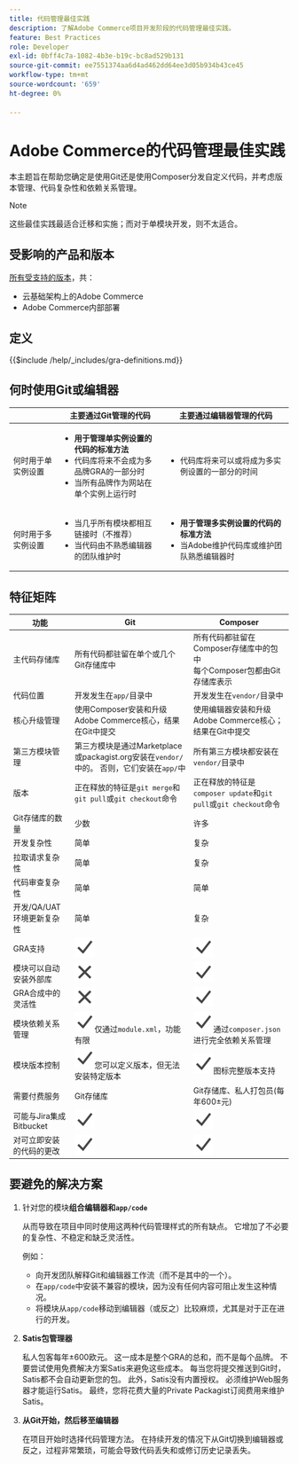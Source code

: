 ```yaml
---
title: 代码管理最佳实践
description: 了解Adobe Commerce项目开发阶段的代码管理最佳实践。
feature: Best Practices
role: Developer
exl-id: 0bff4c7a-1082-4b3e-b19c-bc8ad529b131
source-git-commit: ee7551374aa6d4ad462dd64ee3d05b934b43ce45
workflow-type: tm+mt
source-wordcount: '659'
ht-degree: 0%

---
```


# Adobe Commerce的代码管理最佳实践

本主题旨在帮助您确定是使用Git还是使用Composer分发自定义代码，并考虑版本管理、代码复杂性和依赖关系管理。

>[!NOTE]
>
>这些最佳实践最适合迁移和实施；而对于单模块开发，则不太适合。

## 受影响的产品和版本

[所有受支持的版本](../../../release/versions.md)，共：

- 云基础架构上的Adobe Commerce
- Adobe Commerce内部部署

## 定义

{{$include /help/_includes/gra-definitions.md}}

## 何时使用Git或编辑器

<table>
<thead>
  <tr>
    <th></th>
    <th>主要通过Git管理的代码</th>
    <th>主要通过编辑器管理的代码</th>
  </tr>
</thead>
<tbody>
  <tr>
    <td>何时用于单实例设置</td>
    <td>
      <ul>
        <li><strong>用于管理单实例设置的代码的标准方法</strong></li>
        <li>代码库将来不会成为多品牌GRA的一部分时</li>
        <li>当所有品牌作为网站在单个实例上运行时</li>
      </ul>
    </td>
    <td>
      <ul>
        <li>代码库将来可以或将成为多实例设置的一部分的时间</li>
      </ul>
    </td>
  </tr>
  <tr>
    <td>何时用于多实例设置</td>
    <td>
      <ul>
        <li>当几乎所有模块都相互链接时（不推荐）</li>
        <li>当代码由不熟悉编辑器的团队维护时</li>
      </ul>
    </td>
    <td>
      <ul>
        <li><strong>用于管理多实例设置的代码的标准方法</strong></li>
        <li>当Adobe维护代码库或维护团队熟悉编辑器时</li>
      </ul>
    </td>
  </tr>
</tbody>
</table>

## 特征矩阵

| 功能 | Git | Composer |
|------------------------------------------------------|-------------------------------------------------------------------------------------------------------------------------------------------------------|-------------------------------------------------------------------------------------------------------------------------------|
| 主代码存储库 | 所有代码都驻留在单个或几个Git存储库中 | 所有代码都驻留在Composer存储库中的包中<br>每个Composer包都由Git存储库表示 |
| 代码位置 | 开发发生在`app/`目录中 | 开发发生在`vendor/`目录中 |
| 核心升级管理 | 使用Composer安装和升级Adobe Commerce核心，结果在Git中提交 | 使用编辑器安装和升级Adobe Commerce核心；结果在Git中提交 |
| 第三方模块管理 | 第三方模块是通过Marketplace或packagist.org安装在`vendor/`中的。 否则，它们安装在`app/`中 | 所有第三方模块都安装在`vendor/`目录中 |
| 版本 | 正在释放的特征是`git merge`和`git pull`或`git checkout`命令 | 正在释放的特征是`composer update`和`git pull`或`git checkout`命令 |
| Git存储库的数量 | 少数 | 许多 |
| 开发复杂性 | 简单 | 复杂 |
| 拉取请求复杂性 | 简单 | 复杂 |
| 代码审查复杂性 | 简单 | 简单 |
| 开发/QA/UAT环境更新复杂性 | 简单 | 复杂 |
| GRA支持 | ![是图标](../../../assets/yes.svg) | ![是图标](../../../assets/yes.svg) |
| 模块可以自动安装外部库 | ![无图标](../../../assets/no.svg) | ![是图标](../../../assets/yes.svg) |
| GRA合成中的灵活性 | ![无图标](../../../assets/no.svg) | ![是图标](../../../assets/yes.svg) |
| 模块依赖关系管理 | ![是图标](../../../assets/yes.svg)仅通过`module.xml`，功能有限 | ![是图标](../../../assets/yes.svg)通过`composer.json`进行完全依赖关系管理 |
| 模块版本控制 | ![是](../../../assets/yes.svg)您可以定义版本，但无法安装特定版本 | ![是](../../../assets/yes.svg)图标完整版本支持 |
| 需要付费服务 | Git存储库 | Git存储库、私人打包员(每年600±元) |
| 可能与Jira集成Bitbucket | ![是图标](../../../assets/yes.svg) | ![是图标](../../../assets/yes.svg) |
| 对可立即安装的代码的更改 | ![是图标](../../../assets/yes.svg) | ![是图标](../../../assets/yes.svg) |

## 要避免的解决方案

1. 针对您的模块&#x200B;**组合编辑器和`app/code`**

   从而导致在项目中同时使用这两种代码管理样式的所有缺点。 它增加了不必要的复杂性、不稳定和缺乏灵活性。

   例如：
   - 向开发团队解释Git和编辑器工作流（而不是其中的一个）。
   - 在`app/code`中安装不兼容的模块，因为没有任何内容可阻止发生这种情况。
   - 将模块从`app/code`移动到编辑器（或反之）比较麻烦，尤其是对于正在进行的开发。

1. **Satis包管理器**

   私人包客每年±600欧元。 这一成本是整个GRA的总和，而不是每个品牌。 不要尝试使用免费解决方案Satis来避免这些成本。 每当您将提交推送到Git时，Satis都不会自动更新您的包。 此外，Satis没有内置授权。 必须维护Web服务器才能运行Satis。 最终，您将花费大量的Private Packagist订阅费用来维护Satis。

1. **从Git开始，然后移至编辑器**

   在项目开始时选择代码管理方法。 在持续开发的情况下从Git切换到编辑器或反之，过程非常繁琐，可能会导致代码丢失和或修订历史记录丢失。
